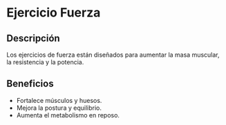 # Ejercicio Fuerza

## Descripción
Los ejercicios de fuerza están diseñados para aumentar la masa muscular, la resistencia y la potencia.

## Beneficios
- Fortalece músculos y huesos.
- Mejora la postura y equilibrio.
- Aumenta el metabolismo en reposo.

